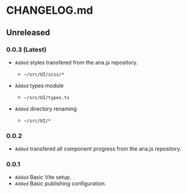 # CHANGELOG.md

## Unreleased

### **0.0.3** (Latest)

- `Added` styles transfered from the ana.js repository.
  - `~/src/UI/scss/*`

- `Added` types module
  - `~/src/UI/types.ts`

- `Added` directory renaming
  - `~/src/UI/*`

### **0.0.2**

- `Added` transfered all component progress from the ana.js repository.

### **0.0.1**

- `Added` Basic Vite setup.
- `Added` Basic publishing configuration.
